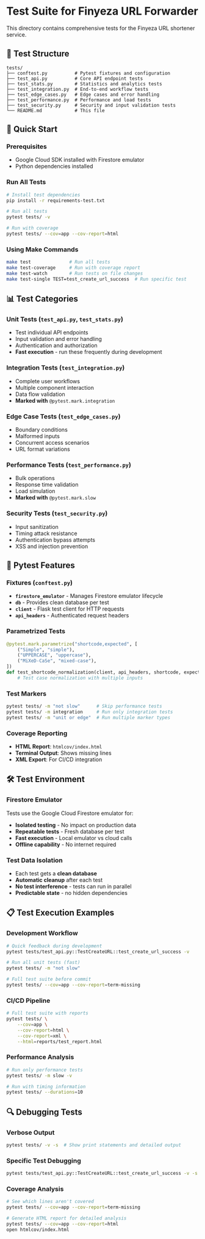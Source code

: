 # Test Suite for Finyeza URL Forwarder

This directory contains comprehensive tests for the Finyeza URL shortener service.

## 🧪 Test Structure

```
tests/
├── conftest.py          # Pytest fixtures and configuration
├── test_api.py          # Core API endpoint tests
├── test_stats.py        # Statistics and analytics tests
├── test_integration.py  # End-to-end workflow tests
├── test_edge_cases.py   # Edge cases and error handling
├── test_performance.py  # Performance and load tests
├── test_security.py     # Security and input validation tests
└── README.md            # This file
```

## 🚀 Quick Start

### Prerequisites
- Google Cloud SDK installed with Firestore emulator
- Python dependencies installed

### Run All Tests
```bash
# Install test dependencies
pip install -r requirements-test.txt

# Run all tests
pytest tests/ -v

# Run with coverage
pytest tests/ --cov=app --cov-report=html
```

### Using Make Commands
```bash
make test              # Run all tests
make test-coverage     # Run with coverage report
make test-watch        # Run tests on file changes
make test-single TEST=test_create_url_success  # Run specific test
```

## 📊 Test Categories

### **Unit Tests** (`test_api.py`, `test_stats.py`)
- Test individual API endpoints
- Input validation and error handling
- Authentication and authorization
- **Fast execution** - run these frequently during development

### **Integration Tests** (`test_integration.py`)
- Complete user workflows
- Multiple component interaction
- Data flow validation
- **Marked with** `@pytest.mark.integration`

### **Edge Case Tests** (`test_edge_cases.py`)
- Boundary conditions
- Malformed inputs
- Concurrent access scenarios
- URL format variations

### **Performance Tests** (`test_performance.py`)
- Bulk operations
- Response time validation
- Load simulation
- **Marked with** `@pytest.mark.slow`

### **Security Tests** (`test_security.py`)
- Input sanitization
- Timing attack resistance
- Authentication bypass attempts
- XSS and injection prevention

## 🔧 Pytest Features

### **Fixtures** (`conftest.py`)
- **`firestore_emulator`** - Manages Firestore emulator lifecycle
- **`db`** - Provides clean database per test
- **`client`** - Flask test client for HTTP requests
- **`api_headers`** - Authenticated request headers

### **Parametrized Tests**
```python
@pytest.mark.parametrize("shortcode,expected", [
    ("Simple", "simple"),
    ("UPPERCASE", "uppercase"),
    ("MiXeD-CaSe", "mixed-case"),
])
def test_shortcode_normalization(client, api_headers, shortcode, expected):
    # Test case normalization with multiple inputs
```

### **Test Markers**
```bash
pytest tests/ -m "not slow"      # Skip performance tests
pytest tests/ -m integration     # Run only integration tests
pytest tests/ -m "unit or edge"  # Run multiple marker types
```

### **Coverage Reporting**
- **HTML Report**: `htmlcov/index.html`
- **Terminal Output**: Shows missing lines
- **XML Export**: For CI/CD integration

## 🛠️ Test Environment

### **Firestore Emulator**
Tests use the Google Cloud Firestore emulator for:
- **Isolated testing** - No impact on production data
- **Repeatable tests** - Fresh database per test
- **Fast execution** - Local emulator vs cloud calls
- **Offline capability** - No internet required

### **Test Data Isolation**
- Each test gets a **clean database**
- **Automatic cleanup** after each test
- **No test interference** - tests can run in parallel
- **Predictable state** - no hidden dependencies

## 📋 Test Execution Examples

### **Development Workflow**
```bash
# Quick feedback during development
pytest tests/test_api.py::TestCreateURL::test_create_url_success -v

# Run all unit tests (fast)
pytest tests/ -m "not slow" 

# Full test suite before commit
pytest tests/ --cov=app --cov-report=term-missing
```

### **CI/CD Pipeline**
```bash
# Full test suite with reports
pytest tests/ \
    --cov=app \
    --cov-report=html \
    --cov-report=xml \
    --html=reports/test_report.html
```

### **Performance Analysis**
```bash
# Run only performance tests
pytest tests/ -m slow -v

# Run with timing information
pytest tests/ --durations=10
```

## 🔍 Debugging Tests

### **Verbose Output**
```bash
pytest tests/ -v -s  # Show print statements and detailed output
```

### **Specific Test Debugging**
```bash
pytest tests/test_api.py::TestCreateURL::test_create_url_success -v -s --pdb
```

### **Coverage Analysis**
```bash
# See which lines aren't covered
pytest tests/ --cov=app --cov-report=term-missing

# Generate HTML report for detailed analysis
pytest tests/ --cov=app --cov-report=html
open htmlcov/index.html
```
